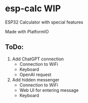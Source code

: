 # esp-calc WIP
ESP32 Calculator with special features

Made with PlatformIO

## ToDo:
1. Add ChatGPT connection
    - Connection to WiFi
    - Keyboard
    - OpenAI request
2. Add hidden messenger
    - Connection to WiFi
    - Web UI for entering message
    - Keyboard

